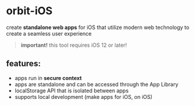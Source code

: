 # orbit-iOS
create **standalone web apps** for iOS that utilize modern web technology to create a seamless user experience  
> **important!** 
> this tool requires iOS 12 or later!
## features:  
- apps run in **secure context**
- apps are standalone and can be accessed through the App Library
- localStorage API that is isolated between apps
- supports local development (make apps for iOS, on iOS)
